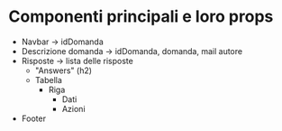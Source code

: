 # Componenti principali e loro props

* Navbar -> idDomanda
* Descrizione domanda -> idDomanda, domanda, mail autore
* Risposte -> lista delle risposte
    * "Answers" (h2)
    * Tabella
        * Riga
            * Dati
            * Azioni
* Footer